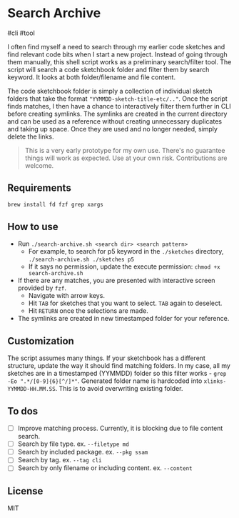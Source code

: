 # Search Archive

#cli #tool

I often find myself a need to search through my earlier code sketches and find relevant code bits when I start a new project. Instead of going through them manually, this shell script works as a preliminary search/filter tool. The script will search a code sketchbook folder and filter them by search keyword. It looks at both folder/filename and file content.

The code sketchbook folder is simply a collection of individual sketch folders that take the format `"YYMMDD-sketch-title-etc/.."`. Once the script finds matches, I then have a chance to interactively filter them further in CLI before creating symlinks. The symlinks are created in the current directory and can be used as a reference without creating unnecessary duplicates and taking up space. Once they are used and no longer needed, simply delete the links.

> This is a very early prototype for my own use. There's no guarantee things will work as expected. Use at your own risk. Contributions are welcome.

## Requirements

```sh
brew install fd fzf grep xargs
```

## How to use

- Run `./search-archive.sh <search dir> <search pattern>`
  - For example, to search for p5 keyword in the `./sketches` directory, `./search-archive.sh ./sketches p5`
  - If it says no permission, update the execute permission: `chmod +x search-archive.sh`
- If there are any matches, you are presented with interactive screen provided by `fzf`.
  - Navigate with arrow keys.
  - Hit `TAB` for sketches that you want to select. `TAB` again to deselect.
  - Hit `RETURN` once the selections are made.
- The symlinks are created in new timestamped folder for your reference.

## Customization

The script assumes many things. If your sketchbook has a different structure, update the way it should find matching folders. In my case, all my sketches are in a timestamped (YYMMDD) folder so this filter works - `grep -Eo ".*/[0-9]{6}[^/]*"`. Generated folder name is hardcoded into `xlinks-YYMMDD-HH.MM.SS`. This is to avoid overwriting existing folder.

## To dos

- [ ] Improve matching process. Currently, it is blocking due to file content search.
- [ ] Search by file type. ex. `--filetype md`
- [ ] Search by included package. ex. `--pkg ssam`
- [ ] Search by tag. ex. `--tag cli`
- [ ] Search by only filename or including content. ex. `--content`

## License

MIT
